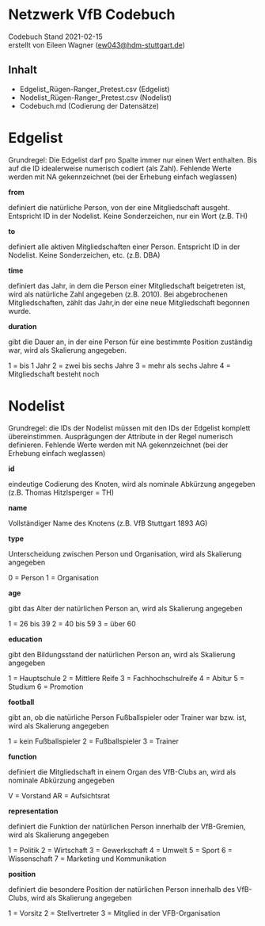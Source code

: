 # Netzwerk VfB Codebuch #
Codebuch Stand 2021-02-15<br>
erstellt von Eileen Wagner (ew043@hdm-stuttgart.de)

## Inhalt
- Edgelist_Rügen-Ranger_Pretest.csv (Edgelist)
- Nodelist_Rügen-Ranger_Pretest.csv (Nodelist)
- Codebuch.md (Codierung der Datensätze)


# Edgelist

Grundregel: Die Edgelist darf pro Spalte immer nur einen Wert enthalten. Bis auf die ID idealerweise numerisch codiert (als Zahl). Fehlende Werte werden mit NA gekennzeichnet (bei der Erhebung einfach weglassen)

**from**

definiert die natürliche Person, von der eine Mitgliedschaft ausgeht. Entspricht ID in der Nodelist. Keine Sonderzeichen, nur ein Wort (z.B. TH)            

**to**

definiert alle aktiven Mitgliedschaften einer Person. Entspricht ID in der Nodelist. Keine Sonderzeichen, etc. (z.B. DBA)

**time**

definiert das Jahr, in dem die Person einer Mitgliedschaft beigetreten ist, wird als natürliche Zahl angegeben (z.B. 2010). Bei abgebrochenen Mitgliedschaften, zählt das Jahr,in der eine neue Mitgliedschaft begonnen wurde.

**duration**

gibt die Dauer an, in der eine Person für eine bestimmte Position zuständig war, wird als Skalierung angegeben. 

1 = bis 1 Jahr 
2 = zwei bis sechs Jahre
3 = mehr als sechs Jahre
4 = Mitgliedschaft besteht noch

# Nodelist

Grundregel: die IDs der Nodelist müssen mit den IDs der Edgelist komplett übereinstimmen. Ausprägungen der Attribute in der Regel numerisch definieren. Fehlende Werte werden mit NA gekennzeichnet (bei der Erhebung einfach weglassen) 

**id**

eindeutige Codierung des Knoten, wird als nominale Abkürzung angegeben (z.B. Thomas Hitzlsperger = TH)         

**name**

Vollständiger Name des Knotens (z.B. VfB Stuttgart 1893 AG)

**type**

Unterscheidung zwischen Person und Organisation, wird als Skalierung angegeben

0 = Person
1 = Organisation 

**age**

gibt das Alter der natürlichen Person an, wird als Skalierung angegeben

1 = 26 bis 39 
2 = 40 bis 59 
3 = über 60 

**education**

gibt den Bildungsstand der natürlichen Person an, wird als Skalierung angegeben

1 = Hauptschule 
2 = Mittlere Reife 
3 = Fachhochschulreife 
4 = Abitur 
5 = Studium 
6 = Promotion      

**football**

gibt an, ob die natürliche Person Fußballspieler oder Trainer war bzw. ist, wird als Skalierung angegeben

1 = kein Fußballspieler 
2 = Fußballspieler 
3 = Trainer 

**function**

definiert die Mitgliedschaft in einem Organ des VfB-Clubs an, wird als nominale Abkürzung angegeben

V = Vorstand 
AR = Aufsichtsrat 

**representation**

definiert die Funktion der natürlichen Person innerhalb der VfB-Gremien, wird als Skalierung angegeben

1 = Politik 
2 = Wirtschaft 
3 = Gewerkschaft 
4 = Umwelt 
5 = Sport 
6 = Wissenschaft 
7 = Marketing und Kommunikation 

**position**

definiert die besondere Position der natürlichen Person innerhalb des VfB-Clubs, wird als Skalierung angegeben

1 = Vorsitz 
2 = Stellvertreter 
3 = Mitglied in der VFB-Organisation 

